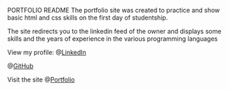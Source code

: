 
 PORTFOLIO README
The portfolio site was created to practice and show basic html and css skills on the first day of studentship.

The site redirects you to the linkedin feed of the owner and displays some skills and the years of experience in the various programming languages


View my profile:
 @[LinkedIn](https://www.linkedin.com/in/calvin-infi-116078178/)

@[GitHub](https://github.com/Infinical)

Visit the site @[Portfolio](https://infinical.github.io/)
